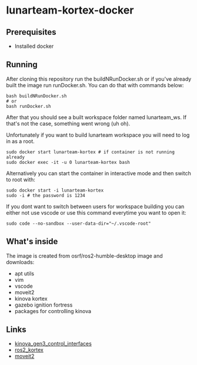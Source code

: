 # lunarteam-kortex-docker
## Prerequisites
- Installed docker
## Running
After cloning this repository run the buildNRunDocker.sh or if you've already built the image run runDocker.sh.
You can do that with commands below:
~~~
bash buildNRunDocker.sh
# or
bash runDocker.sh
~~~

After that you should see a built workspace folder named lunarteam_ws. If that's not the case, something went wrong (uh oh). 

Unfortunately if you want to build lunarteam workspace you will need to log in as a root.
~~~
sudo docker start lunarteam-kortex # if container is not running already
sudo docker exec -it -u 0 lunarteam-kortex bash
~~~
Alternatively you can start the container in interactive mode and then switch to root with:
~~~
sudo docker start -i lunarteam-kortex
sudo -i # the password is 1234
~~~
If you dont want to switch between users for workspace building you can either not use vscode or use this command everytime you want to open it:
~~~
sudo code --no-sandbox --user-data-dir="~/.vscode-root"
~~~
## What's inside
The image is created from osrf/ros2-humble-desktop image and downloads:
- apt utils
- vim
- vscode
- moveit2
- kinova kortex
- gazebo ignition fortress
- packages for controlling kinova

## Links
- [kinova_gen3_control_interfaces](https://github.com/ReQ1600/kinova_gen3_control_interfaces)
- [ros2_kortex](https://github.com/Kinovarobotics/ros2_kortex)
- [moveit2](https://github.com/moveit/moveit2)
